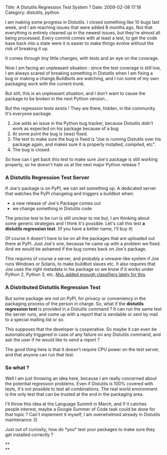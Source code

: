 Title: A Distutils Regression Test System ?
Date: 2009-02-08 17:18
Category: distutils, python

I am making some progress in Distutils. I closed something like 10 bugs
last week, and I am reaching issues that were added 8 months ago. Not
that everything is entirely cleaned up in the newest issues, but they're
almost all being processed. Every commit comes with at least a test, to
get the code base back into a state were it is easier to make things
evolve without the risk of breaking it up.   
  
It comes through tiny little changes, with tests and an eye on the
coverage.   
  
Now I am facing an unpleasant situation : since the test coverage is
still low, I am always scared of breaking something in Distutils when I
am fixing a bug or making a change.Buildbots are watching, and I run
some of my own packaging work with the current trunk.   
  
But still, this is an unpleasant situation, and I don't want to cause
the package to be broken in the next Python version...   
  
But the regression tests exists ! They are there, hidden, in the
community. It's everyone package.   
1.  Joe adds an issue in the Python bug tracker, because Distutils
    didn't work as expected on his package because of a bug
2.  At some point the bug is (was) fixed.
3.  The test to make sure the bug is fixed is "Joe is running Distutils
    over his package again, and makes sure it is properly installed,
    compiled, etc".
4.  The bug is closed.

  
So how can I get back this test to make sure Joe's package is still
working properly, so he doesn't hate us at the next major Python release
?   
### A Distutils Regression Test Server

  
If Joe's package is on PyPI, we can set something up. A dedicated
server that watches the PyPI changelog and triggers a buildbot when:   
-   a new release of Joe's Package comes out
-   we change something in Distutils code

  
The precise test to be run is still unclear to me but, I am thinking
about some generic strategies and I think it's possible. Let's call this
test **a distutils regression test**. (If you have a better name, I'll
buy it)   
  
Of course it doesn't have to be on all the packages that are uploaded
out there at PyPI. Just Joe's one, because he came up with a problem we
fixed. And we would be ashamed if the bug comes back on Joe's package.   
  
This requires of course a server, and probably a vmware-like system if
Joe runs Windows or Solaris, to make buildbot slaves etc. It also
requires that Joe uses the right metadata in his package so we know if
it works under Python 2, Python 3, etc. [MvL added enough classifiers
lately for this][].   
### A Distributed Distutils Regression Test

  
But some package are not on PyPI, for privacy or conveniency in the
packaging process of the person in charge. So, what if the **distutils
regression test** is provided in a Distutils command ? It can run the
same test the server runs, and come up with a report that is sendable or
sent by mail to a special mailing list or so.   
  
This supposes that the developer is cooperative. So maybe it can even
be automatically triggered in case of any failure on any Distutils
command, and ask the user if he would like to send a report ?   
  
The good thing here is that it doesn't require CPU power on the test
server, and that anyone can run that test.   
### So what ?

  
Well I am just throwing an idea here, because I am really concerned
about the potential regression problems. Even if Distutils is 100%
covered with tests, it's not possible to test all combinations. The real
world environment is the only test that can be trusted at the end in the
packaging area.   
  
I'll throw this idea at the Language Summit in March, and if it catches
people interest, maybe a Google Summer of Code task could be done for
that topic ? Can't implement it myself, I am overwhelmed already in
Distutils maintenance :D   
  
Just out of curiosity, how do \*you\* test your packages to make sure
they get installed correctly ?   
  
**   
**

  [MvL added enough classifiers lately for this]: http://mail.python.org/pipermail/distutils-sig/2008-October/010419.html
